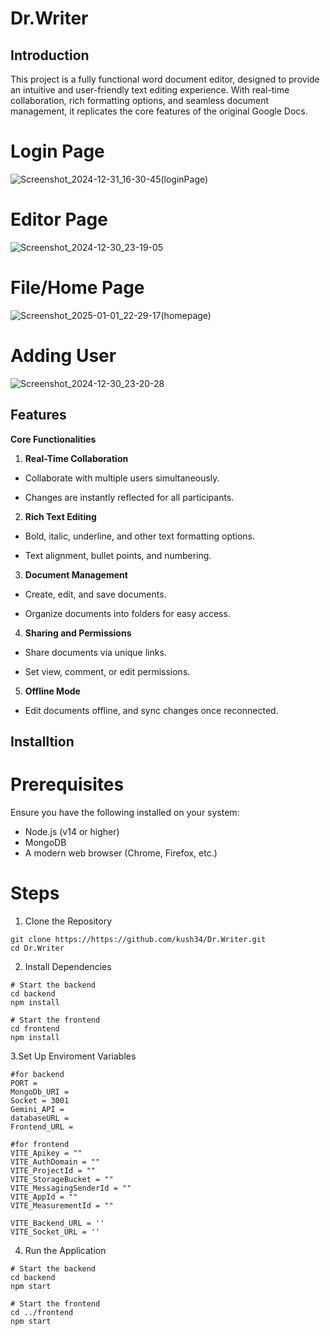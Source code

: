# Dr.Writer
## Introduction
This project is a fully functional word document editor, designed to provide an intuitive and user-friendly text editing experience. With real-time collaboration, rich formatting options, and seamless document management, it replicates the core features of the original Google Docs.
# Login Page
![Screenshot_2024-12-31_16-30-45(loginPage)](https://github.com/user-attachments/assets/26294ef2-a4c9-42d7-ac95-4f056cb8e744)
# Editor Page
![Screenshot_2024-12-30_23-19-05](https://github.com/user-attachments/assets/f13b818a-5858-467e-a680-c822bf25f83e)
# File/Home Page
![Screenshot_2025-01-01_22-29-17(homepage)](https://github.com/user-attachments/assets/a401ab2b-69ca-4e8e-b1c3-c63311d16a20)
# Adding User
![Screenshot_2024-12-30_23-20-28](https://github.com/user-attachments/assets/fabe3305-393e-4f05-9d9a-16e1acd7b834)
## Features

**Core Functionalities**

1. **Real-Time Collaboration**

 * Collaborate with multiple users simultaneously.

 * Changes are instantly reflected for all participants.

2. **Rich Text Editing**

 * Bold, italic, underline, and other text formatting options.

 * Text alignment, bullet points, and numbering.

3. **Document Management**

  * Create, edit, and save documents.

 * Organize documents into folders for easy access.

4. **Sharing and Permissions**
 
 * Share documents via unique links.

 * Set view, comment, or edit permissions.

5. **Offline Mode**
 * Edit documents offline, and sync changes once reconnected.

## Installtion

# Prerequisites

Ensure you have the following installed on your system:
* Node.js (v14 or higher)
* MongoDB
* A modern web browser (Chrome, Firefox, etc.)

# Steps
1. Clone the Repository
```
git clone https://https://github.com/kush34/Dr.Writer.git
cd Dr.Writer
```
2. Install Dependencies
```
# Start the backend
cd backend
npm install

# Start the frontend
cd frontend
npm install
```
3.Set Up Enviroment Variables
```
#for backend
PORT = 
MongoDb_URI = 
Socket = 3001
Gemini_API = 
databaseURL = 
Frontend_URL = 

#for frontend
VITE_Apikey = ""
VITE_AuthDomain = ""
VITE_ProjectId = ""
VITE_StorageBucket = ""
VITE_MessagingSenderId = ""
VITE_AppId = ""
VITE_MeasurementId = "" 

VITE_Backend_URL = ''
VITE_Socket_URL = ''
```
4. Run the Application
 ```
# Start the backend
cd backend
npm start

# Start the frontend
cd ../frontend
npm start
```
